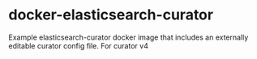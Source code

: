 # docker-elasticsearch-curator
Example elasticsearch-curator docker image that includes an externally editable curator config file.
For curator v4
